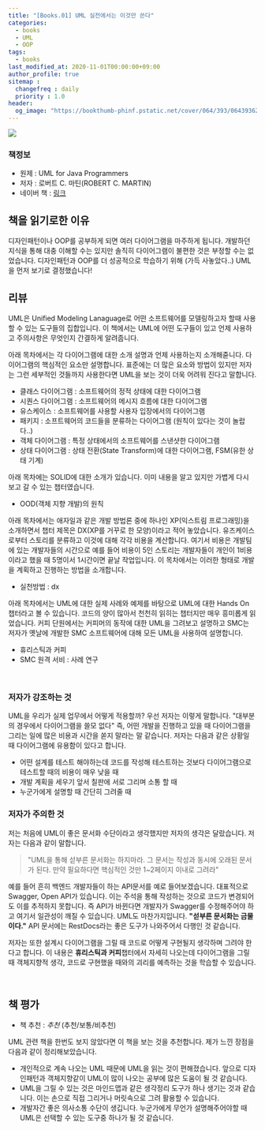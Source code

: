 ```yaml
---
title: "[Books.01] UML 실전에서는 이것만 쓴다"
categories: 
  - books
  - UML
  - OOP
tags:
  - books
last_modified_at: 2020-11-01T00:00:00+09:00
author_profile: true
sitemap :
  changefreq : daily
  priority : 1.0
header:
  og_image: "https://bookthumb-phinf.pstatic.net/cover/064/393/06439362.jpg?udate=20190203"
---
```


![](https://bookthumb-phinf.pstatic.net/cover/064/393/06439362.jpg?udate=20190203)

### 책정보
- 원제 : UML for Java Programmers
- 저자 :  로버트 C. 마틴(ROBERT C. MARTIN)
- 네이버 책 : [링크](https://book.naver.com/bookdb/book_detail.nhn?bid=6439362)

## 책을 읽기로한 이유
디자인패턴이나 OOP를 공부하게 되면 여러 다이어그램을 마주하게 됩니다. 개발하던 지식을 통해 대충 이해할 수는 있지만 솔직히 다이어그램이 불편한 것은 부정할 수는 없었습니다. 디자인패턴과 OOP를 더 성공적으로 학습하기 위해 (가득 사놓았다..) UML을 먼저 보기로 결정했습니다!

## 리뷰
UML은 Unified Modeling Lanaguage로 어떤 소프트웨어를 모델링하고자 할때 사용할 수 있는 도구들의 집합입니다. 이 책에서는 UML에 어떤 도구들이 있고 언제 사용하고 주의사항은 무엇인지 간결하게 알려줍니다.

아래 목차에서는 각 다이어그램에 대한 소개 설명과 언제 사용하는지 소개해줃니다. 다이어그램의 핵심적인 요소만 설명합니다. 표준에는 더 많은 요소와 방법이 있지만 저자는 그런 세부적인 것들까지 사용한다면 UML을 보는 것이 더욱 어려워 진다고 말합니다.
- 클래스 다이어그램 : 소프트웨어의 정적 상태에 대한 다이어그램
- 시퀀스 다이어그램 : 소프트웨어의 메시지 흐름에 대한 다이어그램
- 유스케이스 : 소프트웨어를 사용할 사용자 입장에서의 다이어그램
- 패키지 : 소프트웨어의 코드들을 분류하는 다이어그램 (원칙이 있다는 것이 놀랍다..)
- 객체 다이어그램 : 특정 상태에서의 소프트웨어를 스낸샷한 다이어그램
- 상태 다이어그램 : 상태 전환(State Transform)에 대한 다이어그램, FSM(유한 상태 기계)

아래 목차에는 SOLID에 대한 소개가 있습니다. 이미 내용을 알고 있지만 가볍게 다시 보고 갈 수 있는 챕터였습니다.
- OOD(객체 지향 개발)의 원칙

아래 목차에서는 애자일과 같은 개발 방법론 중에 하나인 XP(익스트림 프로그래밍)을 소개하면서 챕터 제목은 DX(XP를 거꾸로 한 모양)이라고 적어 놓았습니다. 유즈케이스로부터 스토리를 분류하고 이것에 대해 각각 비용을 계산합니다. 여기서 비용은 개발팀에 있는 개발자들의 시간으로 예를 들어 비용이 5인 스토리는 개발자들이 개인이 1비용이라고 했을 때 5명이서 1시간이면 끝날 작업입니다. 이 목차에서는 이러한 형태로 개발을 계획하고 진행하는 방법을 소개합니다.
- 실천방법 : dx

아래 목차에서는 UML에 대한 실제 사례와 예제를 바탕으로 UML에 대한 Hands On 챕터라고 볼 수 있습니다. 코드의 양이 많아서 천천히 읽히는 챕터지만 매우 흥미롭게 읽었습니다. 커피 단원에서는 커피머의 동작에 대한 UML을 그려보고 설명하고 SMC는 저자가 옛날에 개발한 SMC 소프트웨어에 대해 모든 UML을 사용하여 설명합니다.
- 휴리스틱과 커피
- SMC 원격 서비 : 사례 연구

<br>

### 저자가 강조하는 것
UML을 우리가 실제 업무에서 어떻게 적용할까? 우선 저자는 이렇게 말합니다. "대부분의 경우에서 다이어그램을 쓸모 없다" 즉, 어떤 개발을 진행하고 있을 때 다이어그램을 그리는 일에 많은 비용과 시간을 쏟지 말라는 말 같습니다. 저자는 다음과 같은 상황일 때 다이어그램에 유용함이 있다고 합니다.
- 어떤 설계를 테스트 해야하는데 코드를 작성해 테스트하는 것보다 다이어그램으로 테스트할 때의 비용이 매우  낮을 때
- 개발 계획을 세우기 앞서 칠판에 서로 그리며 소통 할 때
- 누군가에게 설명할 때 간단히 그려줄 때

### 저자가 주의한 것
저는 처음에 UML이 좋은 문서화 수단이라고 생각했지만 저자의 생각은 달랐습니다. 저자는 다음과 같이 말합니다.

> "UML을 통해 섣부른 문서화는 하지마라. 그 문서는 작성과 동시에 오래된 문서가 된다. 만약 필요하다면 핵심적인 것만 1~2페이지 이내로 그려라"

예를 들어 흔히 백엔드 개발자들이 하는 API문서를 예로 들어보겠습니다. 대표적으로 Swagger, Open API가 있습니다. 이는 주석을 통해 작성하는 것으로 코드가 변경되어도 이를 추적하지 못합니다. 즉 API가 바뀐다면 개발자가 Swagger를 수정해주어야 하고 여기서 일관성이 깨질 수 있습니다. UML도 마찬가지입니다. **"섣부른 문서화는 금물이다."** API 문서에는 RestDocs라는 좋은 도구가 나와주어서 다행인 것 같습니다.

저자는 또한 설계시 다이어그램을 그릴 때 코드로 어떻게 구현될지 생각하며 그려야 한다고 합니다. 이 내용은 **휴리스틱과 커피**챕터에서 자세히 나오는데 다이어그램을 그릴 때 객체지향적 생각, 코드로 구현했을 때와의 괴리를 예측하는 것을 학습할 수 있습니다.

<br>

## 책 평가
- 책 추천 : *추천* (추천/보통/비추천)

UML 관련 책을 한번도 보지 않았다면 이 책을 보는 것을 추천합니다. 제가 느낀 장점을 다음과 같이 정리해보았습니다.

- 개인적으로 계속 나오는 UML 때문에 UML을 읽는 것이 편해졌습니다. 앞으로 디자인패턴과 객체지향같이 UML이 많이 나오는 공부에 많은 도움이 될 것 같습니다.
- UML을 그릴 수 있는 것은 마인드맵과 같은 생각정리 도구가 하나 생기는 것과 같습니다. 이는 손으로 직접 그리거나 머릿속으로 그려 활용할 수 있습니다.
- 개발자간 좋은 의사소통 수단이 생깁니다. 누군가에게 무언가 설명해주어야할 때 UML은 선택할 수 있는 도구중 하나가 될 것 같습니다.